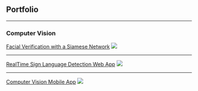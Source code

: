 ## Portfolio

---

### Computer Vision 

[Facial Verification with a Siamese Network](/01_Facial_Verification_page)
<img src="images/dummy_thumbnail.jpg?raw=true"/>

---
[RealTime Sign Language Detection Web App](/pdf/sample_presentation.pdf)
<img src="images/dummy_thumbnail.jpg?raw=true"/>

---
[Computer Vision Mobile App](http://example.com/)
<img src="images/dummy_thumbnail.jpg?raw=true"/>
